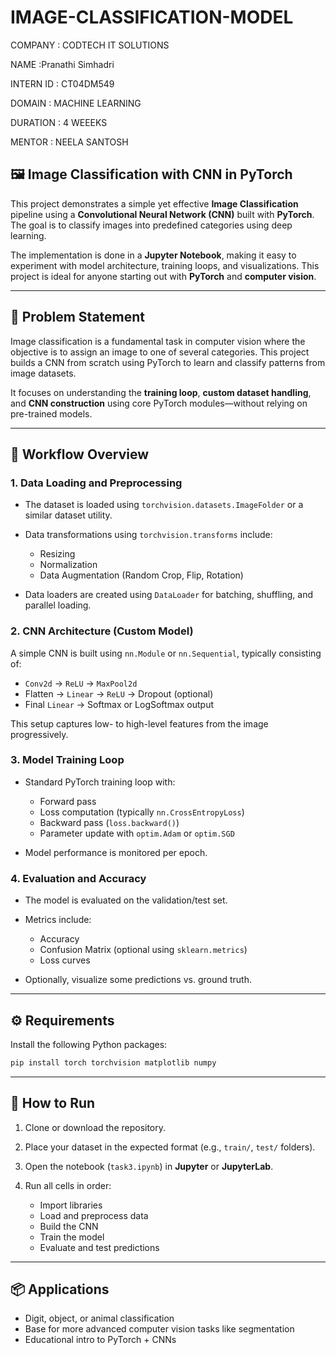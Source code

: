 # IMAGE-CLASSIFICATION-MODEL


COMPANY : CODTECH IT SOLUTIONS

NAME :Pranathi Simhadri

INTERN ID : CT04DM549

DOMAIN : MACHINE LEARNING

DURATION : 4 WEEEKS

MENTOR : NEELA SANTOSH



## 🖼️ Image Classification with CNN in PyTorch

This project demonstrates a simple yet effective **Image Classification** pipeline using a **Convolutional Neural Network (CNN)** built with **PyTorch**. The goal is to classify images into predefined categories using deep learning.

The implementation is done in a **Jupyter Notebook**, making it easy to experiment with model architecture, training loops, and visualizations. This project is ideal for anyone starting out with **PyTorch** and **computer vision**.

---

## 📌 Problem Statement

Image classification is a fundamental task in computer vision where the objective is to assign an image to one of several categories. This project builds a CNN from scratch using PyTorch to learn and classify patterns from image datasets.

It focuses on understanding the **training loop**, **custom dataset handling**, and **CNN construction** using core PyTorch modules—without relying on pre-trained models.

---

## 🧠 Workflow Overview

### 1. **Data Loading and Preprocessing**

* The dataset is loaded using `torchvision.datasets.ImageFolder` or a similar dataset utility.
* Data transformations using `torchvision.transforms` include:

  * Resizing
  * Normalization
  * Data Augmentation (Random Crop, Flip, Rotation)
* Data loaders are created using `DataLoader` for batching, shuffling, and parallel loading.

### 2. **CNN Architecture (Custom Model)**

A simple CNN is built using `nn.Module` or `nn.Sequential`, typically consisting of:

* `Conv2d` → `ReLU` → `MaxPool2d`
* Flatten → `Linear` → `ReLU` → Dropout (optional)
* Final `Linear` → Softmax or LogSoftmax output

This setup captures low- to high-level features from the image progressively.

### 3. **Model Training Loop**

* Standard PyTorch training loop with:

  * Forward pass
  * Loss computation (typically `nn.CrossEntropyLoss`)
  * Backward pass (`loss.backward()`)
  * Parameter update with `optim.Adam` or `optim.SGD`

* Model performance is monitored per epoch.

### 4. **Evaluation and Accuracy**

* The model is evaluated on the validation/test set.

* Metrics include:

  * Accuracy
  * Confusion Matrix (optional using `sklearn.metrics`)
  * Loss curves

* Optionally, visualize some predictions vs. ground truth.

---

## ⚙️ Requirements

Install the following Python packages:

```bash
pip install torch torchvision matplotlib numpy
```

---

## 🚀 How to Run

1. Clone or download the repository.
2. Place your dataset in the expected format (e.g., `train/`, `test/` folders).
3. Open the notebook (`task3.ipynb`) in **Jupyter** or **JupyterLab**.
4. Run all cells in order:

   * Import libraries
   * Load and preprocess data
   * Build the CNN
   * Train the model
   * Evaluate and test predictions

---

## 📦 Applications

* Digit, object, or animal classification
* Base for more advanced computer vision tasks like segmentation
* Educational intro to PyTorch + CNNs


